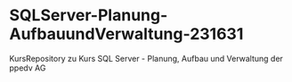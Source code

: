 # SQLServer-Planung-AufbauundVerwaltung-231631
KursRepository zu Kurs SQL Server - Planung, Aufbau und Verwaltung der ppedv AG
